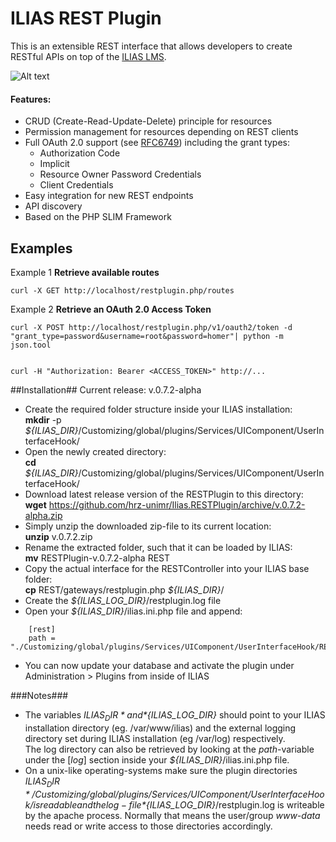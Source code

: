 ILIAS REST Plugin
=====================
This is an extensible REST interface that allows developers to create RESTful APIs on top of the [ILIAS LMS](http://www.ilias.de).

![Alt text](https://cloud.githubusercontent.com/assets/7113474/4717608/c75ea6c4-5916-11e4-9337-a4cdc869224a.PNG "ILIAS REST Plugin")

#### Features:
* CRUD (Create-Read-Update-Delete) principle for resources
* Permission management for resources depending on REST clients
* Full OAuth 2.0 support (see [RFC6749](http://tools.ietf.org/html/rfc6749)) including the grant types:
    * Authorization Code
    * Implicit
    * Resource Owner Password Credentials
    * Client Credentials
* Easy integration for new REST endpoints
* API discovery
* Based on the PHP SLIM Framework

Examples
---------
Example 1
**Retrieve available routes**

    curl -X GET http://localhost/restplugin.php/routes

Example 2
**Retrieve an OAuth 2.0 Access Token**

    curl -X POST http://localhost/restplugin.php/v1/oauth2/token -d "grant_type=password&username=root&password=homer"| python -m json.tool


    curl -H "Authorization: Bearer <ACCESS_TOKEN>" http://...

##Installation##
Current release: v.0.7.2-alpha

* Create the required folder structure inside your ILIAS installation:  
  **mkdir** -p *${ILIAS_DIR}*/Customizing/global/plugins/Services/UIComponent/UserInterfaceHook/
* Open the newly created directory:  
  **cd** *${ILIAS_DIR}*/Customizing/global/plugins/Services/UIComponent/UserInterfaceHook/
* Download latest release version of the RESTPlugin to this directory:  
  **wget** https://github.com/hrz-unimr/Ilias.RESTPlugin/archive/v.0.7.2-alpha.zip
* Simply unzip the downloaded zip-file to its current location:  
  **unzip** v.0.7.2.zip
* Rename the extracted folder, such that it can be loaded by ILIAS:  
  **mv** RESTPlugin-v.0.7.2-alpha REST
* Copy the actual interface for the RESTController into your ILIAS base folder:  
  **cp** REST/gateways/restplugin.php *${ILIAS_DIR}*/
* Create the *${ILIAS_LOG_DIR}*/restplugin.log file
* Open your *${ILIAS_DIR}*/ilias.ini.php file and append:
````
    [rest]
    path = "./Customizing/global/plugins/Services/UIComponent/UserInterfaceHook/REST"
````
* You can now update your database and activate the plugin under Administration > Plugins from inside of ILIAS
  
###Notes###
* The variables *${ILIAS_DIR}* and *${ILIAS_LOG_DIR}* should point to your ILIAS installation
  directory (eg. /var/www/ilias) and the external logging directory set during ILIAS installation
  (eg /var/log) respectively.  
  The log directory can also be retrieved by looking at the *path*-variable under the [*log*] section 
  inside your *${ILIAS_DIR}*/ilias.ini.php file.
* On a unix-like operating-systems make sure the plugin directories
  *${ILIAS_DIR}*/Customizing/global/plugins/Services/UIComponent/UserInterfaceHook/
  is readable and the log-file *${ILIAS_LOG_DIR}*/restplugin.log
  is writeable by the apache process. Normally that means the user/group *www-data* needs read or 
  write access to those directories accordingly.

